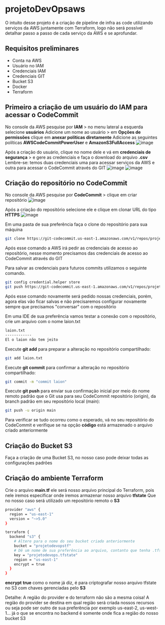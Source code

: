 # projetoDevOpsaws
O intuito desse projeto é a criação de pipeline de infra as code utilizando serviços da AWS juntamente com Terraform, logo não será possível detalhar passo a passo de cada serviço da AWS e se aprofundar.
## Requisitos preliminares
* Conta na AWS
* Usuário no IAM
* Credenciais IAM
* Credenciais GIT
* Bucket S3
* Docker
* Terraform 

## Primeiro a criação de um usuário do IAM para acessar o CodeCommit
No console da AWS pesquise por **IAM** > no menu lateral a esquerda selecione **usuários**
Adicione um nome ao usuário > em **Opções de permissões** clique em **anexar políticas diretamente** 
Adicione as seguintes políticas **AWSCodeCommitPowerUser** e **AmazonS3FullAccess**
![image](https://github.com/HelterL/projetoDevOpsaws/assets/39557564/e6e41d17-f57c-4138-a6e6-01a22ae977a3)

Após a criação do usuário, clique no nome dele e vá em **credenciais de segurança** > e gere as credenciais e faça o download do arquivo **.csv**
Lembre-se: temos duas credenciais uma para acessar serviços da AWS e outra para acessar o CodeCommit através do GIT
![image](https://github.com/HelterL/projetoDevOpsaws/assets/39557564/ccd26396-7faf-4ffe-84bd-7e3b6b1bc66f)
![image](https://github.com/HelterL/projetoDevOpsaws/assets/39557564/8e7c6c5b-a493-4cd7-a79d-fef5b7f52c39)

## Criação do repositório no CodeCommit
No console da AWS pesquise por **CodeCommit** > clique em criar repositório
![image](https://github.com/HelterL/projetoDevOpsaws/assets/39557564/dd8efb24-d2aa-4cdc-999b-3c488452f129)

Após a criação do repositório selecione ele e clique em clonar URL do tipo **HTTPS**
![image](https://github.com/HelterL/projetoDevOpsaws/assets/39557564/45e57bf2-4b35-43f8-bcbd-e65aeab2a517)

Em uma pasta de sua preferência faça o clone do repositório para sua máquina
```bash
git clone https://git-codecommit.us-east-1.amazonaws.com/v1/repos/projetoDevOps-demo minhapastademo
```
Após esse comando a AWS irá pedir as credenciais de acesso ao repositório, nesse momento precisamos das credenciais de acesso ao CodeCommit através do GIT

Para salvar as credenciais para futuros commits utilizamos o seguinte comando.
```bash
git config credential.helper store
git push https://git-codecommit.us-east-1.amazonaws.com/v1/repos/projetoDevOps-demo
```
Após esse comando novamente será pedido nossas credenciais, porém, agora elas vão ficar salvas e não precisaremos configurar novamente sempre que precisamos "conversar" com o repositório

Em uma IDE de sua preferência vamos testar a conexão com o repositório, crie um arquivo com o nome laion.txt
```bash
laion.txt
------------
El o laion não tem jeito
```

Execute **git add** para preparar a alteração no repositório compartilhado:
```bash
git add laion.txt
```

Execute **git commit** para confirmar a alteração no repositório compartilhado:
```bash
git commit -m "commit laion"
```

Execute **git push** para enviar sua confirmação inicial por meio do nome remoto padrão que o Git usa para seu CodeCommit repositório (origin), da branch padrão em seu repositório local (main):
```bash
git push -u origin main
```

Para verificar se tudo ocorreu como o esperado, vá no seu repositório do CodeCommit e verifique se na opção **código** está armazenado o arquivo criado anteriormente

## Criação do Bucket S3
Faça a criação de uma Bucket S3, no nosso caso pode deixar todas as configurações padrões

## Criação do ambiente Terraform

Crie o arquivo **main.tf** ele será nosso arquivo principal do Terraform, pois nele iremos especificar onde iremos armazenar nosso arquivo **tfstate**
Que no nosso caso será utilizado um repositório remoto o **S3**

```bash
provider "aws" {
  region = "us-east-1"
  version = "~>5.0"
}

terraform {
  backend "s3" {
    # Altere para o nome do seu bucket criado anteriormente
    bucket = "projetodevopstf"
    # Dê um nome de sua preferência ao arquivo, contanto que tenha .tfstate no final
    key = "projetodevops.tfstate"
    region = "us-east-1"
    encrypt = true
  }
}
```
**encrypt** **true** como o nome já diz, é para criptografar nosso arquivo tfstate no S3 com chaves gerenciadas pelo **S3**

Detalhe: A região do provider e do terraform não são a mesma coisa! A região do provider se destina em qual região será criada nossos recursos ou seja pode ser outro de sua preferência
por exemplo us-east-2, us-west-1... já o que se encontra no backend é somente onde fica a região do nosso bucket S3
